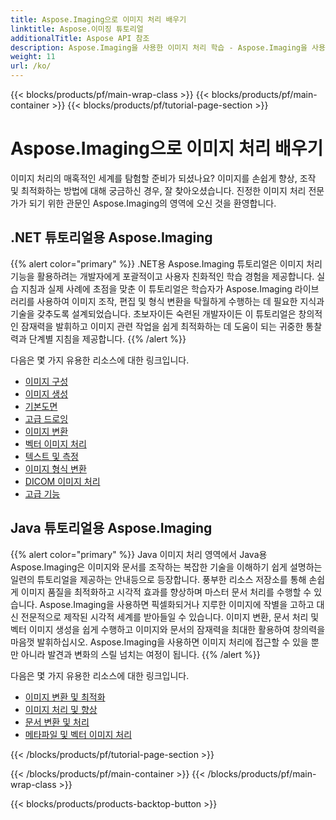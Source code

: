 ```yaml
---
title: Aspose.Imaging으로 이미지 처리 배우기
linktitle: Aspose.이미징 튜토리얼
additionalTitle: Aspose API 참조
description: Aspose.Imaging을 사용한 이미지 처리 학습 - Aspose.Imaging을 사용하여 이미지 조작 및 향상 기술을 마스터하세요. 지금 고급 이미지 처리의 세계에 빠져보세요.
weight: 11
url: /ko/
---
```


{{< blocks/products/pf/main-wrap-class >}}
{{< blocks/products/pf/main-container >}}
{{< blocks/products/pf/tutorial-page-section >}}

# Aspose.Imaging으로 이미지 처리 배우기


이미지 처리의 매혹적인 세계를 탐험할 준비가 되셨나요? 이미지를 손쉽게 향상, 조작 및 최적화하는 방법에 대해 궁금하신 경우, 잘 찾아오셨습니다. 진정한 이미지 처리 전문가가 되기 위한 관문인 Aspose.Imaging의 영역에 오신 것을 환영합니다.

## .NET 튜토리얼용 Aspose.Imaging
{{% alert color="primary" %}}
.NET용 Aspose.Imaging 튜토리얼은 이미지 처리 기능을 활용하려는 개발자에게 포괄적이고 사용자 친화적인 학습 경험을 제공합니다. 실습 지침과 실제 사례에 초점을 맞춘 이 튜토리얼은 학습자가 Aspose.Imaging 라이브러리를 사용하여 이미지 조작, 편집 및 형식 변환을 탁월하게 수행하는 데 필요한 지식과 기술을 갖추도록 설계되었습니다. 초보자이든 숙련된 개발자이든 이 튜토리얼은 창의적인 잠재력을 발휘하고 이미지 관련 작업을 쉽게 최적화하는 데 도움이 되는 귀중한 통찰력과 단계별 지침을 제공합니다.
{{% /alert %}}

다음은 몇 가지 유용한 리소스에 대한 링크입니다.
 
- [이미지 구성](./net/image-composition/)
- [이미지 생성](./net/image-creation/)
- [기본도면](./net/basic-drawing/)
- [고급 드로잉](./net/advanced-drawing/)
- [이미지 변환](./net/image-transformation/)
- [벡터 이미지 처리](./net/vector-image-processing/)
- [텍스트 및 측정](./net/text-and-measurements/)
- [이미지 형식 변환](./net/image-format-conversion/)
- [DICOM 이미지 처리](./net/dicom-image-processing/)
- [고급 기능](./net/advanced-features/)


## Java 튜토리얼용 Aspose.Imaging
{{% alert color="primary" %}}
Java 이미지 처리 영역에서 Java용 Aspose.Imaging은 이미지와 문서를 조작하는 복잡한 기술을 이해하기 쉽게 설명하는 일련의 튜토리얼을 제공하는 안내등으로 등장합니다. 풍부한 리소스 저장소를 통해 손쉽게 이미지 품질을 최적화하고 시각적 효과를 향상하며 마스터 문서 처리를 수행할 수 있습니다. Aspose.Imaging을 사용하면 픽셀화되거나 지루한 이미지에 작별을 고하고 대신 전문적으로 제작된 시각적 세계를 받아들일 수 있습니다. 이미지 변환, 문서 처리 및 벡터 이미지 생성을 쉽게 수행하고 이미지와 문서의 잠재력을 최대한 활용하여 창의력을 마음껏 발휘하십시오. Aspose.Imaging을 사용하면 이미지 처리에 접근할 수 있을 뿐만 아니라 발견과 변화의 스릴 넘치는 여정이 됩니다.
{{% /alert %}}

다음은 몇 가지 유용한 리소스에 대한 링크입니다.
 
- [이미지 변환 및 최적화](./java/image-conversion-and-optimization/)
- [이미지 처리 및 향상](./java/image-processing-and-enhancement/)
- [문서 변환 및 처리](./java/document-conversion-and-processing/)
- [메타파일 및 벡터 이미지 처리](./java/metafile-and-vector-image-handling/)


{{< /blocks/products/pf/tutorial-page-section >}}

{{< /blocks/products/pf/main-container >}}
{{< /blocks/products/pf/main-wrap-class >}}

{{< blocks/products/products-backtop-button >}}
